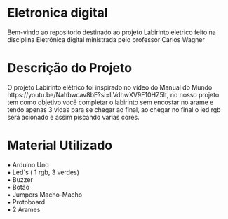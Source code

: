# Eletronica digital
<p> Bem-vindo ao repositorio destinado ao projeto Labirinto eletrico feito na disciplina Eletrônica digital ministrada pelo professor Carlos Wagner </p>

# Descrição do Projeto
<p> O projeto Labirinto elétrico foi inspirado no vídeo do Manual do Mundo https://youtu.be/Nahbwcav8bE?si=LVdhwXV9F10HZ5lt, no nosso projeto tem como objetivo você completar o labirinto sem encostar no arame e tendo apenas 3 vidas para se chegar ao final, ao chegar no final o led rgb será acionado e assim piscando varias cores. </p>

# Material Utilizado
<P>
  • Arduino Uno <br>
  • Led´s ( 1 rgb, 3 verdes)<br>
  • Buzzer<br>
  • Botão <br>
  • Jumpers Macho-Macho <br>
  • Protoboard <br>
  • 2 Arames
</P>

